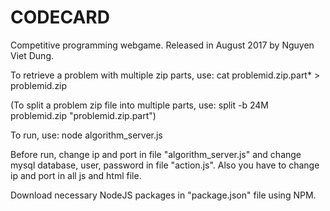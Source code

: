 # CODECARD

Competitive programming webgame. Released in August 2017 by Nguyen Viet Dung.

To retrieve a problem with multiple zip parts, use: cat problemid.zip.part* > problemid.zip

(To split a problem zip file into multiple parts, use: split -b 24M problemid.zip "problemid.zip.part")

To run, use: node algorithm_server.js

Before run, change ip and port in file "algorithm_server.js" and change mysql database, user, password in file "action.js". Also you have to change ip and port in all js and html file.

Download necessary NodeJS packages in "package.json" file using NPM.
